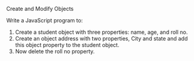 Create and Modify Objects

Write a JavaScript program to:
1. Create a student object with three properties: name, age, and roll no.
2. Create an object address with two properties, City and state and add this object property to the student object.
3. Now delete the roll no property.